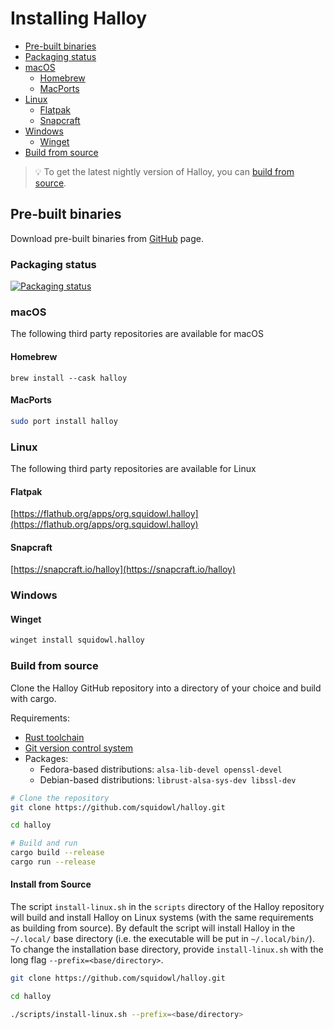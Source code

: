 # Installing Halloy

- [Pre-built binaries](#pre-built-binaries)
- [Packaging status](#packaging-status)
- [macOS](#macos)
    - [Homebrew](#homebrew)
    - [MacPorts](#macports)
- [Linux](#linux)
    - [Flatpak](#flatpak)
    - [Snapcraft](#snapcraft)
- [Windows](#windows)
    - [Winget](#winget)
- [Build from source](#build-from-source)

> 💡 To get the latest nightly version of Halloy, you can [build from source](#build-from-source).

## Pre-built binaries

Download pre-built binaries from [GitHub](https://github.com/squidowl/halloy/releases) page.

### Packaging status

<a href="https://repology.org/project/halloy/versions">
    <img src="https://repology.org/badge/vertical-allrepos/halloy.svg" alt="Packaging status">
</a>

### macOS

The following third party repositories are available for macOS

#### Homebrew

```
brew install --cask halloy 
```

#### MacPorts

```sh
sudo port install halloy
```

### Linux

The following third party repositories are available for Linux

#### Flatpak

[https://flathub.org/apps/org.squidowl.halloy](https://flathub.org/apps/org.squidowl.halloy)

#### Snapcraft

[https://snapcraft.io/halloy](https://snapcraft.io/halloy)

### Windows

#### Winget

```sh
winget install squidowl.halloy
```

### Build from source

Clone the Halloy GitHub repository into a directory of your choice and build with cargo.

Requirements:

* [Rust toolchain](https://www.rust-lang.org/tools/install)
* [Git version control system](https://git-scm.com/)
* Packages:
  - Fedora-based distributions: `alsa-lib-devel openssl-devel`
  - Debian-based distributions: `librust-alsa-sys-dev libssl-dev`

```sh
# Clone the repository
git clone https://github.com/squidowl/halloy.git

cd halloy

# Build and run
cargo build --release
cargo run --release
```

#### Install from Source

The script `install-linux.sh` in the `scripts` directory of the Halloy repository will build and install Halloy on Linux systems (with the same requirements as building from source).  By default the script will install Halloy in the `~/.local/` base directory (i.e. the executable will be put in `~/.local/bin/`).  To change the installation base directory, provide `install-linux.sh` with the long flag <nobr>`--prefix=<base/directory>`</nobr>.

```sh
git clone https://github.com/squidowl/halloy.git

cd halloy

./scripts/install-linux.sh --prefix=<base/directory>
```
